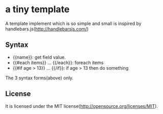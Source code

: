 a tiny template
===============
A template implement which is so simple and small is inspired by handlebars.js(http://handlebarsjs.com/)

Syntax
------
-   {{name}}: get field value.
-   {{#each items}} ... {{/each}}: foreach items
-   {{#if age > 13}} ... {{/if}}: if age > 13 then do something
  
The 3 syntax forms(above) only.

License
-------
It is licensed under the MIT license(http://opensource.org/licenses/MIT). 
